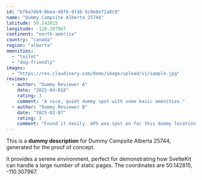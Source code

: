 ```yaml
---
id: "bf6a74b9-0bea-46f6-9f48-5c8e8e72a8c9"
name: "Dummy Campsite Alberta 25744"
latitude: 50.142815
longitude: -110.307967
continent: "north-america"
country: "canada"
region: "alberta"
amenities:
  - "toilet"
  - "dog-friendly"
images:
  - "https://res.cloudinary.com/demo/image/upload/v1/sample.jpg"
reviews:
  - author: "Dummy Reviewer A"
    date: "2025-04-018"
    rating: 3
    comment: "A nice, quiet dummy spot with some basic amenities."
  - author: "Dummy Reviewer B"
    date: "2025-02-07"
    rating: 3
    comment: "Found it easily. GPS was spot on for this dummy location."
---
```


This is a **dummy description** for Dummy Campsite Alberta 25744, generated for the proof of concept.

It provides a serene environment, perfect for demonstrating how SvelteKit can handle a large number of static pages. The coordinates are 50.142815, -110.307967.
